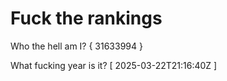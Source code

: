 # Fuck the rankings

Who the hell am I?
{ 31633994 }

What fucking year is it?
[ 2025-03-22T21:16:40Z ]
